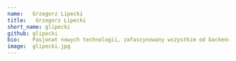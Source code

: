 ```yaml
---
name:   Grzegorz Lipecki
title:   Grzegorz Lipecki
short_name: glipecki
github: glipecki
bio:    Pasjonat nowych technologii, zafascynowany wszystkim od backendu po frontend. Na co dzień full stack developer i wyznawca software craftsmanship. W przerwach chętnie angażuje się w techniczne dyskusje i dzieli się swoją wiedzą. Autor wielu artykułów i prezentacji technicznych. W wolnych chwilach eksperymentuje z nowymi technologiami i gra w gry wideo
image:  glipecki.jpg
---
```

